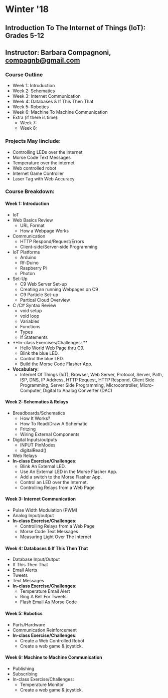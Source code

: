 # Winter '18
## Introduction To The Internet of Things (IoT): Grades 5-12
## Instructor: Barbara Compagnoni, compagnb@gmail.com

### Course Outline
* Week 1: Introduction
* Week 2: Schematics
* Week 3: Internet Communication
* Week 4: Databases & If This Then That
* Week 5: Robotics
* Week 6: Machine To Machine Communication
* Extra (if there is time):
    * Week 7:
    * Week 8: 

### Projects May Iinclude:
* Controlling LEDs over the internet
* Morse Code Text Messages
* Temperature over the internet
* Web controlled robot
* Internet Game Controller
* Laser Tag with Web Accuracy


### Course Breakdown:

#### Week 1: Introduction
* IoT 
* Web Basics Review
    * URL Format
    * How a Webpage Works
* Communication
    * HTTP Respond/Request/Errors
    * Client-side/Server-side Programming
* IoT Platforms
    * Arduino
    * Rf-Duino
    * Raspberry Pi
    * Photon
* Set-Up
    * C9 Web Server Set-up 
    * Creating an running Webpages on C9 
    * C9 Particle Set-up
    * Partical Cloud Overview
* C /C# Syntax Review
    * void setup
    * void loop
    * Variables
    * Functions
    * Types
    * If Statements
* **In-class Exercises/Challenges: **
    * Hello World Web Page thru C9.
    * Blink the blue LED.
    * Control the blue LED.
    * Build the Morse Code Flasher App.
* **Vocabulary**:
    * Internet Of Things (IoT), Browser, Web Server, Protocol, Server, Path, ISP, DNS, IP Address, HTTP Request, HTTP Respond, Client Side Programming, Server Side Programming, Microcontroller, Micro-Computer, Digital to Analog Converter (DAC)

#### Week 2: Schematics & Relays
* Breadboards/Schematics
    * How It Works?
    * How To Read/Draw A Schematic
    * Fritzing
    * Wiring External Components
* Digital Inputs/outputs
    * INPUT PinModes
    * digitalRead()
* Web Relays
* **In-class Exercise/Challenges**:
    * Blink An External LED.
    * Use An External LED in the Morse Flasher App.
    * Add a switch to the Morse Flasher App.
    * Control an LED over the Internet.
    * Controlling Relays from a Web Page

#### Week 3: Internet Communication
* Pulse Width Modulation (PWM)
* Analog Input/output
* **In-class Exercise/Challenges**:
    * Controlling Relays from a Web Page
    * Morse Code Text Messages
    * Measuring Light Over The Internet

#### Week 4: Databases & If This Then That
* Database Input/Output
* If This Then That 
* Email Alerts
* Tweets
* Text Messages
* **In-class Exercise/Challenges**:
    * Temperature Email Alert
    * Ring A Bell For Tweets
    * Flash Email As Morse Code

#### Week 5: Robotics
* Parts/Hardware
* Communication Reinforcement
* **In-class Exercise/Challenges**:
    * Create a Web Controlled Robot 
    * Create a web game & joystick.


#### Week 6: Machine to Machine Communication
* Publishing
* Subscribing
* In-class Exercise/Challenges:
    * Temperature Monitor
    * Create a web game & joystick.




